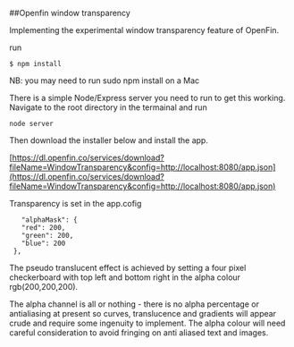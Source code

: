 ##Openfin window transparency

Implementing the experimental window transparency feature of OpenFin.

run 
```
$ npm install
```

NB: you may need to run sudo npm install on a Mac


There is a simple Node/Express server you need to run to get this working. Navigate to the root directory in the termainal and run 
```
node server
```

Then download the installer below and install the app. 

[https://dl.openfin.co/services/download?fileName=WindowTransparency&config=http://localhost:8080/app.json](https://dl.openfin.co/services/download?fileName=WindowTransparency&config=http://localhost:8080/app.json)

Transparency is set in the app.cofig 

```
   "alphaMask": {
   "red": 200,
   "green": 200,
   "blue": 200
 },
```

The pseudo translucent effect is achieved by setting a four pixel checkerboard with top left and bottom right in the alpha colour rgb(200,200,200). 

The alpha channel is all or nothing - there is no alpha percentage or antialiasing at present so curves, translucence and gradients will appear crude and require some ingenuity to implement. The alpha colour will need careful consideration to avoid fringing on anti aliased text and images.
